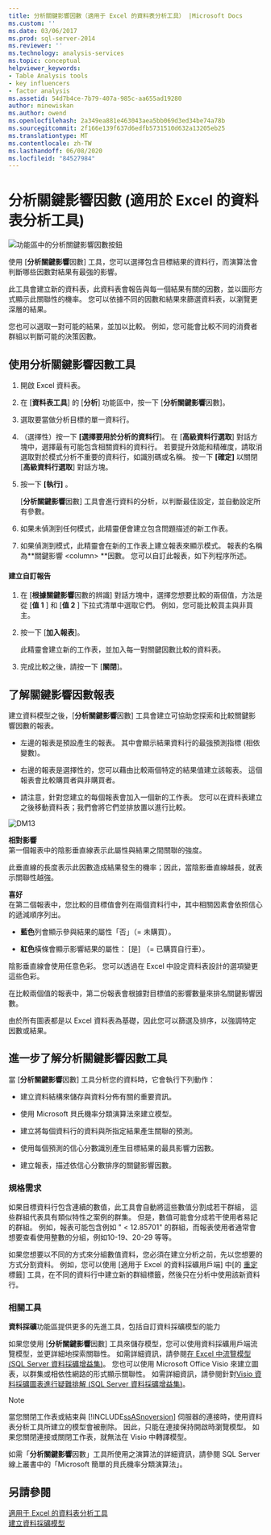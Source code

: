 ```yaml
---
title: 分析關鍵影響因數（適用于 Excel 的資料表分析工具） |Microsoft Docs
ms.custom: ''
ms.date: 03/06/2017
ms.prod: sql-server-2014
ms.reviewer: ''
ms.technology: analysis-services
ms.topic: conceptual
helpviewer_keywords:
- Table Analysis tools
- key influencers
- factor analysis
ms.assetid: 54d7b4ce-7b79-407a-985c-aa655ad19280
author: minewiskan
ms.author: owend
ms.openlocfilehash: 2a349ea881e463043aea5bb069d3ed34be74a78b
ms.sourcegitcommit: 2f166e139f637d6edfb5731510d632a13205eb25
ms.translationtype: MT
ms.contentlocale: zh-TW
ms.lasthandoff: 06/08/2020
ms.locfileid: "84527984"
---
```

# <a name="analyze-key-influencers-table-analysis-tools-for-excel"></a>分析關鍵影響因數 (適用於 Excel 的資料表分析工具)
  ![功能區中的分析關鍵影響因數按鈕](media/tat-aki.gif "功能區中的分析關鍵影響因數按鈕")  
  
 使用 [**分析關鍵影響**因數] 工具，您可以選擇包含目標結果的資料行，而演算法會判斷哪些因數對結果有最強的影響。  
  
 此工具會建立新的資料表，此資料表會報告與每一個結果有關的因數，並以圖形方式顯示此關聯性的機率。 您可以依據不同的因數和結果來篩選資料表，以瀏覽更深層的結果。  
  
 您也可以選取一對可能的結果，並加以比較。 例如，您可能會比較不同的消費者群組以判斷可能的決策因數。  
  
## <a name="using-the-analyze-key-influencers-tool"></a>使用分析關鍵影響因數工具  
  
1.  開啟 Excel 資料表。  
  
2.  在 [**資料表工具**] 的 [**分析**] 功能區中，按一下 [**分析關鍵影響**因數]。  
  
3.  選取要當做分析目標的單一資料行。  
  
4.  （選擇性）按一下 **[選擇要用於分析的資料行**]。 在 [**高級資料行選取**] 對話方塊中，選擇最有可能包含相關資料的資料行。 若要提升效能和精確度，請取消選取對於模式分析不重要的資料行，如識別碼或名稱。 按一下 **[確定]** 以關閉 [**高級資料行選取**] 對話方塊。  
  
5.  按一下 **[執行]** 。  
  
     [**分析關鍵影響**因數] 工具會進行資料的分析，以判斷最佳設定，並自動設定所有參數。  
  
6.  如果未偵測到任何模式，此精靈便會建立包含問題描述的新工作表。  
  
7.  如果偵測到模式，此精靈會在新的工作表上建立報表來顯示模式。 報表的名稱為**關鍵影響 \<column> **因數。 您可以自訂此報表，如下列程序所述。  
  
#### <a name="create-a-custom-report"></a>建立自訂報告  
  
1.  在 [**根據關鍵影響**因數的辨識] 對話方塊中，選擇您想要比較的兩個值，方法是從 [**值 1** ] 和 [**值 2** ] 下拉式清單中選取它們。 例如，您可能比較買主與非買主。  
  
2.  按一下 [**加入報表**]。  
  
     此精靈會建立新的工作表，並加入每一對關鍵因數比較的資料表。  
  
3.  完成比較之後，請按一下 [**關閉**]。  
  
## <a name="understanding-the-key-influencers-report"></a>了解關鍵影響因數報表  
 建立資料模型之後，[**分析關鍵影響**因數] 工具會建立可協助您探索和比較關鍵影響因數的報表。  
  
-   左邊的報表是預設產生的報表。 其中會顯示結果資料行的最強預測指標 (相依變數)。  
  
-   右邊的報表是選擇性的，您可以藉由比較兩個特定的結果值建立該報表。 這個報表會比較購買者與非購買者。  
  
-   請注意，針對您建立的每個報表會加入一個新的工作表。 您可以在資料表建立之後移動資料表；我們會將它們並排放置以進行比較。  
  
 ![DM13](media/dm13-tat-aki-report.gif "DM13")  
  
 **相對影響**  
 第一個報表中的陰影垂直線表示此屬性與結果之間關聯的強度。  
  
 此垂直線的長度表示此因數造成結果發生的機率；因此，當陰影垂直線越長，就表示關聯性越強。  
  
 **喜好**  
 在第二個報表中，您比較的目標值會列在兩個資料行中，其中相關因素會依照信心的遞減順序列出。  
  
-   **藍色**列會顯示參與結果的屬性「否」（= 未購買）。  
  
-   **紅色**橫條會顯示影響結果的屬性： [是] （= 已購買自行車）。  
  
 陰影垂直線會使用任意色彩。 您可以透過在 Excel 中設定資料表設計的選項變更這些色彩。  
  
 在比較兩個值的報表中，第二份報表會根據對目標值的影響數量來排名關鍵影響因數。  
  
 由於所有圖表都是以 Excel 資料表為基礎，因此您可以篩選及排序，以強調特定因數或結果。  
  
## <a name="more-about-the-analyze-key-influencers-tool"></a>進一步了解分析關鍵影響因數工具  
 當 [**分析關鍵影響**因數] 工具分析您的資料時，它會執行下列動作：  
  
-   建立資料結構來儲存與資料分佈有關的重要資訊。  
  
-   使用 Microsoft 貝氏機率分類演算法來建立模型。  
  
-   建立將每個資料行的資料與所指定結果產生關聯的預測。  
  
-   使用每個預測的信心分數識別產生目標結果的最具影響力因數。  
  
-   建立報表，描述依信心分數排序的關鍵影響因數。  
  
### <a name="requirements"></a>規格需求  
 如果目標資料行包含連續的數值，此工具會自動將這些數值分割成若干群組， 這些群組代表具有類似特性之案例的群集。 但是，數值可能會分成若干使用者易記的群組。 例如，報表可能包含例如 " \< 12.85701" 的群組，而報表使用者通常會想要查看使用整數的分組，例如10-19、20-29 等等。  
  
 如果您想要以不同的方式來分組數值資料，您必須在建立分析之前，先以您想要的方式分割資料。 例如，您可以使用 [適用于 Excel 的資料採礦用戶端] 中[的 [重定](relabel-sql-server-data-mining-add-ins.md)標籤] 工具，在不同的資料行中建立新的群組標籤，然後只在分析中使用該新資料行。  
  
### <a name="related-tools"></a>相關工具  
 **資料採礦**功能區提供更多的先進工具，包括自訂資料採礦模型的能力  
  
 如果您使用 [**分析關鍵影響**因數] 工具來儲存模型，您可以使用資料採礦用戶端流覽模型，並更詳細地探索關聯性。 如需詳細資訊，請參閱[在 Excel 中流覽模型 &#40;SQL Server 資料採礦增益集&#41;](browsing-models-in-excel-sql-server-data-mining-add-ins.md)。 您也可以使用 Microsoft Office Visio 來建立圖表，以群集或相依性網路的形式顯示關聯性。 如需詳細資訊，請參閱針對[Visio 資料採礦圖表進行疑難排解 &#40;SQL Server 資料採礦增益集&#41;](troubleshooting-visio-data-mining-diagrams-sql-server-data-mining-add-ins.md)。  
  
> [!NOTE]  
>  當您關閉工作表或結束與 [!INCLUDE[ssASnoversion](../includes/ssasnoversion-md.md)] 伺服器的連接時，使用資料表分析工具所建立的模型會被刪除。 因此，只能在連接保持開啟時瀏覽模型。 如果您關閉連接或關閉工作表，就無法在 Visio 中轉譯模型。  
  
 如需「**分析關鍵影響**因數」工具所使用之演算法的詳細資訊，請參閱 SQL Server 線上叢書中的「Microsoft 簡單的貝氏機率分類演算法」。  
  
## <a name="see-also"></a>另請參閱  
 [適用于 Excel 的資料表分析工具](table-analysis-tools-for-excel.md)   
 [建立資料採礦模型](creating-a-data-mining-model.md)  
  
  
